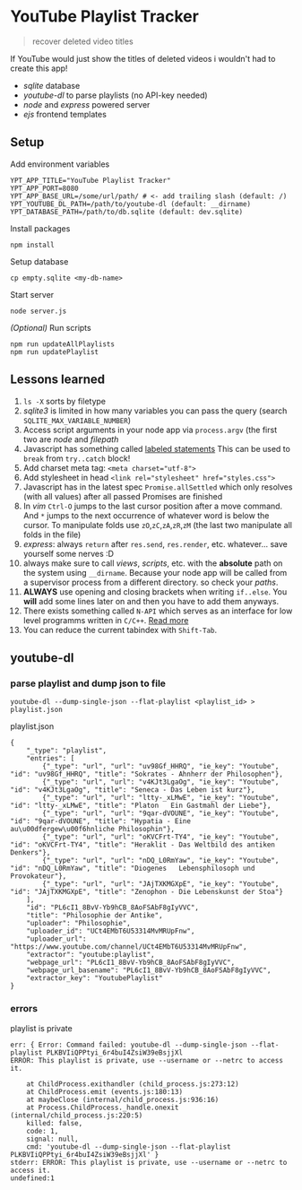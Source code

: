 # YouTube Playlist Tracker
> recover deleted video titles

If YouTube would just show the titles of deleted videos i wouldn't had to create this app!

- *sqlite* database
- *youtube-dl* to parse playlists (no API-key needed)
- *node* and *express* powered server
- *ejs* frontend templates

## Setup

Add environment variables

    YPT_APP_TITLE="YouTube Playlist Tracker"
    YPT_APP_PORT=8080
    YPT_APP_BASE_URL=/some/url/path/ # <- add trailing slash (default: /)
    YPT_YOUTUBE_DL_PATH=/path/to/youtube-dl (default: __dirname)
    YPT_DATABASE_PATH=/path/to/db.sqlite (default: dev.sqlite)

Install packages 

    npm install

Setup database

    cp empty.sqlite <my-db-name>

Start server 

    node server.js

*(Optional)* Run scripts

    npm run updateAllPlaylists
    npm run updatePlaylist

## Lessons learned

1. `ls -X` sorts by filetype 
2. *sqlite3* is limited in how many variables you can pass the query (search `SQLITE_MAX_VARIABLE_NUMBER`)
3. Access script arguments in your node app via `process.argv` (the first two are *node* and *filepath*
4. Javascript has something called [labeled statements](!https://developer.mozilla.org/en-US/docs/Web/JavaScript/Reference/Statements/label)
  This can be used to `break` from `try..catch` block!
5. Add charset meta tag: `<meta charset="utf-8">`
6. Add stylesheet in head `<link rel="stylesheet" href="styles.css">`
7. Javascript has in the latest spec `Promise.allSettled` which only resolves (with all values) after all passed Promises are finished
8. In *vim* `Ctrl-O` jumps to the last cursor position after a move command. 
  And `*` jumps to the next occurrence of whatever word is below the cursor. 
  To manipulate folds use `zO`,`zC`,`zA`,`zR`,`zM` (the last two manipulate all folds in the file)
9. *express*: always `return` after `res.send`, `res.render`, etc. whatever... save yourself some nerves :D
10. always make sure to call *views*, *scripts*, etc. with the **absolute** path on the system using `__dirname`.
  Because your node app will be called from a supervisor process from a different directory. so check your *paths*.
11. **ALWAYS** use opening and closing brackets when writing `if..else`. You **will** add some lines later on and then you have to add them anyways.
12. There exists something called `N-API` which serves as an interface for low level programms written in `C/C++`. [Read more](https://medium.com/jspoint/a-simple-guide-to-load-c-c-code-into-node-js-javascript-applications-3fcccf54fd32)
13. You can reduce the current tabindex with `Shift-Tab`.

## youtube-dl

### parse playlist and dump json to file

    youtube-dl --dump-single-json --flat-playlist <playlist_id> > playlist.json

playlist.json

    {
        "_type": "playlist",
        "entries": [
            {"_type": "url", "url": "uv98Gf_HHRQ", "ie_key": "Youtube", "id": "uv98Gf_HHRQ", "title": "Sokrates - Ahnherr der Philosophen"},
            {"_type": "url", "url": "v4KJt3LgaOg", "ie_key": "Youtube", "id": "v4KJt3LgaOg", "title": "Seneca - Das Leben ist kurz"},
            {"_type": "url", "url": "ltty-_xLMwE", "ie_key": "Youtube", "id": "ltty-_xLMwE", "title": "Platon   Ein Gastmahl der Liebe"},
            {"_type": "url", "url": "9qar-dVOUNE", "ie_key": "Youtube", "id": "9qar-dVOUNE", "title": "Hypatia - Eine au\u00dfergew\u00f6hnliche Philosophin"},
            {"_type": "url", "url": "oKVCFrt-TY4", "ie_key": "Youtube", "id": "oKVCFrt-TY4", "title": "Heraklit - Das Weltbild des antiken Denkers"},
            {"_type": "url", "url": "nDQ_L0RmYaw", "ie_key": "Youtube", "id": "nDQ_L0RmYaw", "title": "Diogenes   Lebensphilosoph und Provokateur"},
            {"_type": "url", "url": "JAjTXKMGXpE", "ie_key": "Youtube", "id": "JAjTXKMGXpE", "title": "Zenophon - Die Lebenskunst der Stoa"}
        ],
        "id": "PL6cI1_8BvV-Yb9hCB_8AoFSAbF8gIyVVC",
        "title": "Philosophie der Antike",
        "uploader": "Philosophie",
        "uploader_id": "UCt4EMbT6U53314MvMRUpFnw",
        "uploader_url": "https://www.youtube.com/channel/UCt4EMbT6U53314MvMRUpFnw",
        "extractor": "youtube:playlist",
        "webpage_url": "PL6cI1_8BvV-Yb9hCB_8AoFSAbF8gIyVVC",
        "webpage_url_basename": "PL6cI1_8BvV-Yb9hCB_8AoFSAbF8gIyVVC",
        "extractor_key": "YoutubePlaylist"
    }

### errors

playlist is private

    err: { Error: Command failed: youtube-dl --dump-single-json --flat-playlist PLKBVIiQPPtyi_6r4buI4ZsiW39eBsjjXl
    ERROR: This playlist is private, use --username or --netrc to access it.

        at ChildProcess.exithandler (child_process.js:273:12)
        at ChildProcess.emit (events.js:180:13)
        at maybeClose (internal/child_process.js:936:16)
        at Process.ChildProcess._handle.onexit (internal/child_process.js:220:5)
        killed: false,
        code: 1,
        signal: null,
        cmd: 'youtube-dl --dump-single-json --flat-playlist PLKBVIiQPPtyi_6r4buI4ZsiW39eBsjjXl' }
    stderr: ERROR: This playlist is private, use --username or --netrc to access it.
    undefined:1


